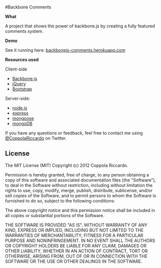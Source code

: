 #Backbone Comments

**What**

A project that shows the power of backbone.js by creating a fully featured comments system.

**Demo**

See it running here: [backbonejs-comments.herokuapp.com](http://backbonejs-comments.herokuapp.com/)

**Resources used**

Client-side

* [Backbone.js](http://backbonejs.org/)
* [jQuery](http://jquery.com/)
* [Bootstrap](http://twitter.github.com/bootstrap/)

Server-side:

* [node.js](http://nodejs.org/)
* [express](http://expressjs.com/)
* [mongoose](http://mongoosejs.com/)
* [mongoDB](http://www.mongodb.org/)

If you have any questions or feedback, feel free to contact me using [@CoppolaRiccardo](https://twitter.com/CoppolaRiccardo) on Twitter.


## License

The MIT License (MIT)
Copyright (c) 2012 Coppola Riccardo.
 
Permission is hereby granted, free of charge, to any person obtaining a copy of this software and associated documentation files (the "Software"), to deal in the Software without restriction, including without limitation the rights to use, copy, modify, merge, publish, distribute, sublicense, and/or sell copies of the Software, and to permit persons to whom the Software is furnished to do so, subject to the following conditions:
 
The above copyright notice and this permission notice shall be included in all copies or substantial portions of the Software.
 
THE SOFTWARE IS PROVIDED "AS IS", WITHOUT WARRANTY OF ANY KIND, EXPRESS OR IMPLIED, INCLUDING BUT NOT LIMITED TO THE WARRANTIES OF MERCHANTABILITY, FITNESS FOR A PARTICULAR PURPOSE AND NONINFRINGEMENT. IN NO EVENT SHALL THE AUTHORS OR COPYRIGHT HOLDERS BE LIABLE FOR ANY CLAIM, DAMAGES OR OTHER LIABILITY, WHETHER IN AN ACTION OF CONTRACT, TORT OR OTHERWISE, ARISING FROM, OUT OF OR IN CONNECTION WITH THE SOFTWARE OR THE USE OR OTHER DEALINGS IN THE SOFTWARE.
